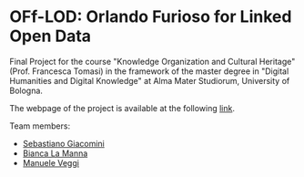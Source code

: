 # OFf-LOD: Orlando Furioso for Linked Open Data

Final Project for the course "Knowledge Organization and Cultural Heritage" (Prof. Francesca Tomasi) in the framework of the master degree in "Digital Humanities and Digital Knowledge" at Alma Mater Studiorum, University of Bologna. 

The webpage of the project is available at the following [link](https://off-lod.github.io/orlando-furioso/).

Team members:
- [Sebastiano Giacomini](mailto:sebastiano.giacomini@studio.unibo.it)
- [Bianca La Manna](mailto:bianca.lamanna@studio.unibo.it)
- [Manuele Veggi](mailto:manuele.veggi@studio.unibo.it)
